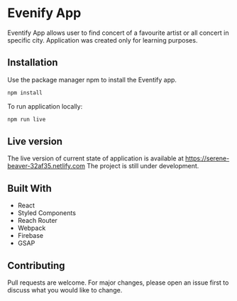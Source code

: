 # Evenify App

Eventify App allows user to find concert of a favourite artist or all concert in specific city. Application was created only for learning purposes.

## Installation

Use the package manager npm to install the Eventify app.

```bash
npm install
```

To run application locally:

```bash
npm run live
```

## Live version

The live version of current state of application is available at https://serene-beaver-32af35.netlify.com
The project is still under development.

## Built With

- React
- Styled Components
- Reach Router
- Webpack
- Firebase
- GSAP

## Contributing

Pull requests are welcome. For major changes, please open an issue first to discuss what you would like to change.

